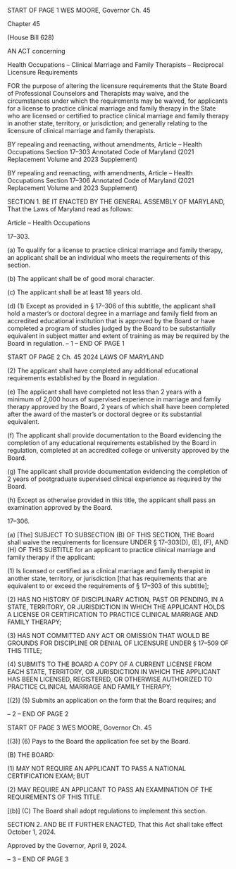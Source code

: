 START OF PAGE 1
WES MOORE, Governor Ch. 45

Chapter 45

(House Bill 628)

AN ACT concerning

Health Occupations – Clinical Marriage and Family Therapists – Reciprocal
Licensure Requirements

FOR the purpose of altering the licensure requirements that the State Board of Professional
Counselors and Therapists may waive, and the circumstances under which the
requirements may be waived, for applicants for a license to practice clinical marriage
and family therapy in the State who are licensed or certified to practice clinical
marriage and family therapy in another state, territory, or jurisdiction; and
generally relating to the licensure of clinical marriage and family therapists.

BY repealing and reenacting, without amendments,
Article – Health Occupations
Section 17–303
Annotated Code of Maryland
(2021 Replacement Volume and 2023 Supplement)

BY repealing and reenacting, with amendments,
Article – Health Occupations
Section 17–306
Annotated Code of Maryland
(2021 Replacement Volume and 2023 Supplement)

SECTION 1. BE IT ENACTED BY THE GENERAL ASSEMBLY OF MARYLAND,
That the Laws of Maryland read as follows:

Article – Health Occupations

17–303.

(a) To qualify for a license to practice clinical marriage and family therapy, an
applicant shall be an individual who meets the requirements of this section.

(b) The applicant shall be of good moral character.

(c) The applicant shall be at least 18 years old.

(d) (1) Except as provided in § 17–306 of this subtitle, the applicant shall hold
a master’s or doctoral degree in a marriage and family field from an accredited educational
institution that is approved by the Board or have completed a program of studies judged by
the Board to be substantially equivalent in subject matter and extent of training as may be
required by the Board in regulation.
– 1 –
END OF PAGE 1

START OF PAGE 2
Ch. 45 2024 LAWS OF MARYLAND

(2) The applicant shall have completed any additional educational
requirements established by the Board in regulation.

(e) The applicant shall have completed not less than 2 years with a minimum of
2,000 hours of supervised experience in marriage and family therapy approved by the
Board, 2 years of which shall have been completed after the award of the master’s or
doctoral degree or its substantial equivalent.

(f) The applicant shall provide documentation to the Board evidencing the
completion of any educational requirements established by the Board in regulation,
completed at an accredited college or university approved by the Board.

(g) The applicant shall provide documentation evidencing the completion of 2
years of postgraduate supervised clinical experience as required by the Board.

(h) Except as otherwise provided in this title, the applicant shall pass an
examination approved by the Board.

17–306.

(a) [The] SUBJECT TO SUBSECTION (B) OF THIS SECTION, THE Board shall
waive the requirements for licensure UNDER § 17–303(D), (E), (F), AND (H) OF THIS
SUBTITLE for an applicant to practice clinical marriage and family therapy if the applicant:

(1) Is licensed or certified as a clinical marriage and family therapist in
another state, territory, or jurisdiction [that has requirements that are equivalent to or
exceed the requirements of § 17–303 of this subtitle];

(2) HAS NO HISTORY OF DISCIPLINARY ACTION, PAST OR PENDING, IN
A STATE, TERRITORY, OR JURISDICTION IN WHICH THE APPLICANT HOLDS A
LICENSE OR CERTIFICATION TO PRACTICE CLINICAL MARRIAGE AND FAMILY
THERAPY;

(3) HAS NOT COMMITTED ANY ACT OR OMISSION THAT WOULD BE
GROUNDS FOR DISCIPLINE OR DENIAL OF LICENSURE UNDER § 17–509 OF THIS
TITLE;

(4) SUBMITS TO THE BOARD A COPY OF A CURRENT LICENSE FROM
EACH STATE, TERRITORY, OR JURISDICTION IN WHICH THE APPLICANT HAS BEEN
LICENSED, REGISTERED, OR OTHERWISE AUTHORIZED TO PRACTICE CLINICAL
MARRIAGE AND FAMILY THERAPY;

[(2)] (5) Submits an application on the form that the Board requires; and

– 2 –
END OF PAGE 2

START OF PAGE 3
WES MOORE, Governor Ch. 45

[(3)] (6) Pays to the Board the application fee set by the Board.

(B) THE BOARD:

(1) MAY NOT REQUIRE AN APPLICANT TO PASS A NATIONAL
CERTIFICATION EXAM; BUT

(2) MAY REQUIRE AN APPLICANT TO PASS AN EXAMINATION OF THE
REQUIREMENTS OF THIS TITLE.

[(b)] (C) The Board shall adopt regulations to implement this section.

SECTION 2. AND BE IT FURTHER ENACTED, That this Act shall take effect
October 1, 2024.

Approved by the Governor, April 9, 2024.

– 3 –
END OF PAGE 3